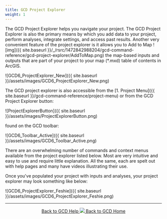 ```yaml
---
title: GCD Project Explorer
weight: 1
---
```


The GCD Project Explorer helps you navigate your project. The GCD Project Explorer is also the primary means by which you add data to your project, perform analyses, integrate settings, and access past results. Another very convenient feature of the project explorer is it allows you to Add to Map ![img]({{ site.baseurl }}/_/rsrc/1472842988204/gcd-command-reference/gcd-project-explorer/AddToMap.png) the map-based inputs and outputs that are part of your project to your map (*.mxd) table of contents in ArcGIS.

![GCD6_ProjectExplorer_New]({{ site.baseurl }}/assets/images/GCD6_ProjectExplorer_New.png)

The GCD project explorer is also accessible from the [1. Project Menu]({{ site.baseurl }}/gcd-command-reference/project-menu) or from the GCD Project Explorer button:

![ProjectExplorerButton]({{ site.baseurl }}/assets/images/ProjectExplorerButton.png)

found on the GCD toolbar:

![GCD6_Toolbar_Active]({{ site.baseurl }}/assets/images/GCD6_Toolbar_Active.png)

There are an overwhelming number of commands and context menus available from the project explorer listed below. Most are very intuitive and easy to use and require little explanation. All the same, each are spelt out with help pages and many have videos illustrating their use.



Once you've populated your project with inputs and analyses, your project explorer may look something like below:

![GCD6_ProjectExplorer_Feshie]({{ site.baseurl }}/assets/images/GCD6_ProjectExplorer_Feshie.png)

------
<div align="center">
	<a class="hollow button" href="{{ site.baseurl }}/Help"><i class="fa fa-chevron-circle-left"></i>  Back to GCD Help </a>  
	<a class="hollow button" href="{{ site.baseurl }}/"><img src="{{ site.baseurl}}/assets/images/icons/GCDAddIn.png">  Back to GCD Home </a>  
</div>